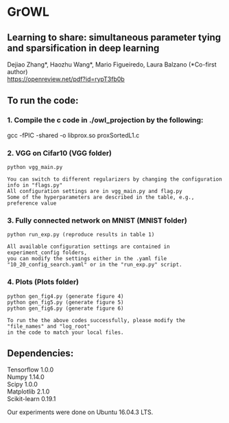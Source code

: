 # GrOWL
## Learning to share: simultaneous parameter tying and sparsification in deep learning

Dejiao Zhang*, Haozhu Wang*, Mario Figueiredo, Laura Balzano (*Co-first author)  
https://openreview.net/pdf?id=rypT3fb0b

## To run the code:
### 1. Compile the c code in ./owl_projection by the following:
   gcc -fPIC -shared -o libprox.so proxSortedL1.c

### 2. VGG on Cifar10 (VGG folder)
    python vgg_main.py 
    
    You can switch to different regularizers by changing the configuration info in "flags.py"  
    All configuration settings are in vgg_main.py and flag.py  
    Some of the hyperparameters are described in the table, e.g., preference value

### 3. Fully connected network on MNIST (MNIST folder)
    python run_exp.py (reproduce results in table 1)
    
    All available configuration settings are contained in experiment_config folders,   
    you can modify the settings either in the .yaml file "10_20_config_search.yaml" or in the "run_exp.py" script.

### 4. Plots (Plots folder)
    python gen_fig4.py (generate figure 4)
    python gen_fig5.py (generate figure 5)
    python gen_fig6.py (generate figure 6)

    To run the the above codes successfully, please modify the "file_names" and "log_root"   
    in the code to match your local files. 

## Dependencies:
Tensorflow 1.0.0  
Numpy 1.14.0  
Scipy 1.0.0  
Matplotlib 2.1.0  
Scikit-learn 0.19.1  

Our experiments were done on Ubuntu 16.04.3 LTS.
